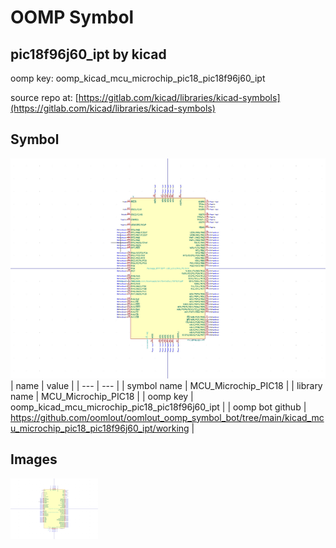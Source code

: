 # OOMP Symbol  
## pic18f96j60_ipt  by kicad  
  
oomp key: oomp_kicad_mcu_microchip_pic18_pic18f96j60_ipt  
  
source repo at: [https://gitlab.com/kicad/libraries/kicad-symbols](https://gitlab.com/kicad/libraries/kicad-symbols)  
## Symbol  
  
[![working.png](working_600.png)](working.png)  
| name | value | 
| --- | --- | 
| symbol name | MCU_Microchip_PIC18 | 
| library name | MCU_Microchip_PIC18 | 
| oomp key | oomp_kicad_mcu_microchip_pic18_pic18f96j60_ipt | 
| oomp bot github | https://github.com/oomlout/oomlout_oomp_symbol_bot/tree/main/kicad_mcu_microchip_pic18_pic18f96j60_ipt/working | 
## Images  
  
[![working.png](working_140.png)](working.png)  
